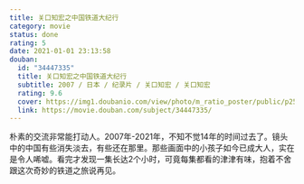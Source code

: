 ```yaml
---
title: 关口知宏之中国铁道大纪行
category: movie
status: done
rating: 5
date: 2021-01-01 23:13:58
douban:
  id: "34447335"
  title: 关口知宏之中国铁道大纪行
  subtitle: 2007 / 日本 / 纪录片 / 关口知宏 / 关口知宏
  rating: 9.6
  cover: https://img1.doubanio.com/view/photo/m_ratio_poster/public/p2561076037.jpg
  link: https://movie.douban.com/subject/34447335/
---
```


朴素的交流非常能打动人。2007年-2021年，不知不觉14年的时间过去了。镜头中的中国有些消失淡去，有些还在那里。那些画面中的小孩子如今已成大人，实在是令人唏嘘。看完才发现一集长达2个小时，可竟每集都看的津津有味，抱着不舍跟这次奇妙的铁道之旅说再见。